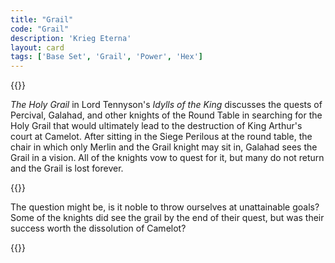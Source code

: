 ```yaml
---
title: "Grail"
code: "Grail"
description: 'Krieg Eterna'
layout: card
tags: ['Base Set', 'Grail', 'Power', 'Hex']
---
```

{{<card-detail-page code="Grail" artwork="The Faithful Knight by Thomas Jones Barker (1881)" attr="Lord Tennyson" book="Idylls of the King">}}
<p>
<i>The Holy Grail</i> in Lord Tennyson's <i>Idylls of the King</i> discusses the quests of Percival, Galahad, and other knights of the Round Table in searching for the Holy Grail that would ultimately lead to the destruction of King Arthur's court at Camelot. After sitting in the Siege Perilous at the round table, the chair in which only Merlin and the Grail knight may sit in, Galahad sees the Grail in a vision. All of the knights vow to quest for it, but many do not return and the Grail is lost forever. 
</p> 
{{<card-detail-image file="percival.jpg" caption="The Temptation of Percival by Arthur Hacker (1894)">}}
<p>
The question might be, is it noble to throw ourselves at unattainable goals? Some of the knights did see the grail by the end of their quest, but was their success worth the dissolution of Camelot? 
</p>
{{</card-detail-page>}}
